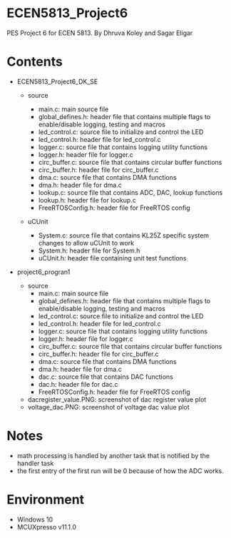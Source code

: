 # ECEN5813_Project6
PES Project 6 for ECEN 5813. By Dhruva Koley and Sagar Eligar

# Contents
- ECEN5813_Project6_DK_SE
  - source
	- main.c: main source file
	- global_defines.h: header file that contains multiple flags to enable/disable logging, testing and macros
	- led_control.c: source file to initialize and control the LED
	- led_control.h: header file for led_control.c
	- logger.c: source file that contains logging utility functions
	- logger.h: header file for logger.c
	- circ_buffer.c: source file that contains circular buffer functions
	- circ_buffer.h: header file for circ_buffer.c
	- dma.c: source file that contains DMA functions
	- dma.h: header file for dma.c
	- lookup.c: source file that contains ADC, DAC, lookup functions
	- lookup.h: header file for lookup.c
	- FreeRTOSConfig.h: header file for FreeRTOS config

  - uCUnit
	- System.c: source file that contains KL25Z specific system changes to allow uCUnit to work
	- System.h: header file for System.h
	- uCUnit.h: header file containing unit test functions

- project6_progran1
  - source
	- main.c: main source file
	- global_defines.h: header file that contains multiple flags to enable/disable logging, testing and macros
	- led_control.c: source file to initialize and control the LED
	- led_control.h: header file for led_control.c
	- logger.c: source file that contains logging utility functions
	- logger.h: header file for logger.c
	- circ_buffer.c: source file that contains circular buffer functions
	- circ_buffer.h: header file for circ_buffer.c
	- dma.c: source file that contains DMA functions
	- dma.h: header file for dma.c
	- dac.c: source file that contains DAC functions
	- dac.h: header file for dac.c
	- FreeRTOSConfig.h: header file for FreeRTOS config
  - dacregister_value.PNG: screenshot of dac register value plot
  - voltage_dac.PNG: screenshot of voltage dac value plot

# Notes
- math processing is handled by another task that is notified by the handler task
- the first entry of the first run will be 0 because of how the ADC works.

# Environment
 - Windows 10
 - MCUXpresso v11.1.0
